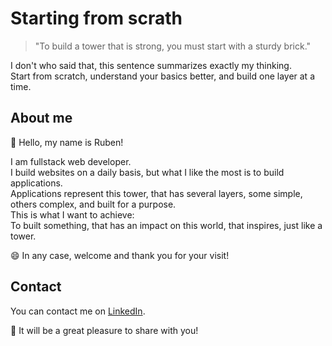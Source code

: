 # Starting from scrath
> "To build a tower that is strong, you must start with a sturdy brick."

I don't who said that, this sentence summarizes exactly my thinking.  
Start from scratch, understand your basics better, and build one layer at a time.

## About me
👋 Hello, my name is Ruben! 

I am fullstack web developer.  
I build websites on a daily basis, but what I like the most is to build applications.  
Applications represent this tower, that has several layers, some simple, others complex, and built for a purpose.  
This is what I want to achieve:  
To built something, that has an impact on this world, that inspires, just like a tower.  

😄 In any case, welcome and thank you for your visit!

## Contact
You can contact me on [LinkedIn](https://www.linkedin.com/in/ruben-thomas-web/). 

🚀 It will be a great pleasure to share with you!

<!---
F4LC0NN/F4LC0NN is a ✨ special ✨ repository because its `README.md` (this file) appears on your GitHub profile.
You can click the Preview link to take a look at your changes.
--->
